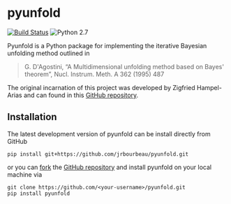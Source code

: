 # pyunfold

[![Build Status](https://travis-ci.org/jrbourbeau/pyunfold.svg?branch=master)](https://travis-ci.org/jrbourbeau/pyunfold)
![Python 2.7](https://img.shields.io/badge/python-2.7-blue.svg)

Pyunfold is a Python package for implementing the iterative Bayesian unfolding method outlined in

> G. D'Agostini, “A Multidimensional unfolding method based on Bayes' theorem”, Nucl. Instrum. Meth. A 362 (1995) 487

The original incarnation of this project was developed by Zigfried Hampel-Arias and can found in this [GitHub repository](https://github.com/zhampel/PyUnfold).

## Installation

The latest development version of pyunfold can be install directly from GitHub

```
pip install git+https://github.com/jrbourbeau/pyunfold.git
```

or you can [fork](https://guides.github.com/activities/forking/) the [GitHub repository](https://github.com/jrbourbeau/pyunfold) and install pyunfold on your local machine via

```
git clone https://github.com/<your-username>/pyunfold.git
pip install pyunfold
```
